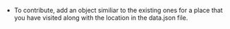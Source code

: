 - To contribute, add an object similiar to the existing ones for a place that you have visited along with the location in the data.json file.
